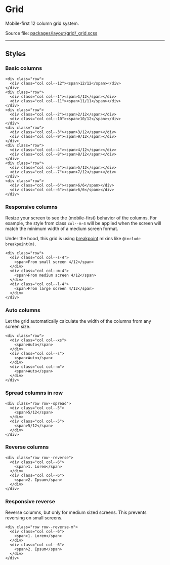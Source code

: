 # Grid
Mobile-first 12 column grid system.

Source file: [packages/layout/grid/_grid.scss](https://github.com/kpn/kpn-style/blob/master/packages/layout/grid/_grid.scss)

---

## Styles

### Basic columns 
```html*example="grid"
<div class="row">
  <div class="col col--12"><span>12/12</span></div>
</div>
<div class="row">
  <div class="col col--1"><span>1/12</span></div>
  <div class="col col--11"><span>11/11</span></div>
</div>
<div class="row">
  <div class="col col--2"><span>2/12</span></div>
  <div class="col col--10"><span>10/12</span></div>
</div>
<div class="row">
  <div class="col col--3"><span>3/12</span></div>
  <div class="col col--9"><span>9/12</span></div>
</div>
<div class="row">
  <div class="col col--4"><span>4/12</span></div>
  <div class="col col--8"><span>8/12</span></div>
</div>
<div class="row">
  <div class="col col--5"><span>5/12</span></div>
  <div class="col col--7"><span>7/12</span></div>
</div>
<div class="row">
  <div class="col col--6"><span>6/6</span></div>
  <div class="col col--6"><span>6/6</span></div>
</div>
```

### Responsive columns
Resize your screen to see the (mobile-first) behavior of the columns. For example, the style from class `col--m-4` will be applied when the screen will match the minimum width of a medium screen format. 

Under the hood, this grid is using [breakpoint](/#/base/screen) mixins like `@include breakpoint(m)`.

```html*example="grid"
<div class="row">
  <div class="col col--s-4">
    <span>From small screen 4/12</span>
  </div>
  <div class="col col--m-4">
    <span>From medium screen 4/12</span>
  </div>
  <div class="col col--l-4">
    <span>From large screen 4/12</span>
  </div>
</div>
```

### Auto columns
Let the grid automatically calculate the width of the columns from any screen size.

```html*example="grid"
<div class="row">
  <div class="col col--xs">
    <span>Auto</span>
  </div>
  <div class="col col--s">
    <span>Auto</span>
  </div>
  <div class="col col--m">
    <span>Auto</span>
  </div>  
</div>
```

### Spread columns in row
```html*example="grid"
<div class="row row--spread">
  <div class="col col--5">
    <span>5/12</span>
  </div>
  <div class="col col--5">
    <span>5/12</span>
  </div>
</div>
```

### Reverse columns
```html*example="grid"
<div class="row row--reverse">
  <div class="col col--6">
    <span>1. Lorem</span>
  </div>
  <div class="col col--6">
    <span>2. Ipsum</span>
  </div>
</div>
```

### Responsive reverse
Reverse columns, but only for medium sized screens. This prevents reversing on small screens.

```html*example="grid"
<div class="row row--reverse-m">
  <div class="col col--6">
    <span>1. Lorem</span>
  </div>
  <div class="col col--6">
    <span>2. Ipsum</span>
  </div>
</div>
```
